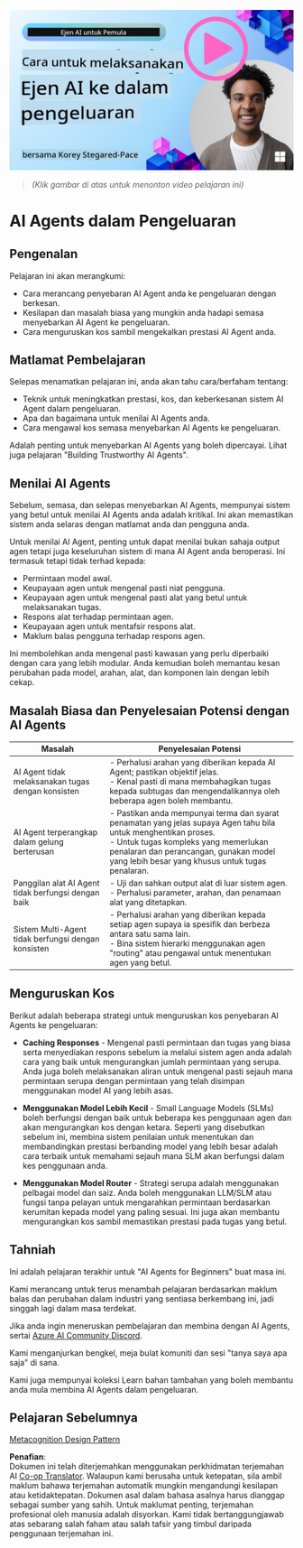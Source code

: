 <!--
CO_OP_TRANSLATOR_METADATA:
{
  "original_hash": "1ad5de6a6388d02c145a92dd04358bab",
  "translation_date": "2025-07-12T13:40:47+00:00",
  "source_file": "10-ai-agents-production/README.md",
  "language_code": "ms"
}
-->
[![AI Agents In Production](../../../translated_images/lesson-10-thumbnail.2b79a30773db093e0b4fb47aaa618069e0afb4745fad4836526cf51df87f9ac9.ms.png)](https://youtu.be/l4TP6IyJxmQ?si=IvCW3cbw0NJ2mUMV)

> _(Klik gambar di atas untuk menonton video pelajaran ini)_
# AI Agents dalam Pengeluaran

## Pengenalan

Pelajaran ini akan merangkumi:

- Cara merancang penyebaran AI Agent anda ke pengeluaran dengan berkesan.
- Kesilapan dan masalah biasa yang mungkin anda hadapi semasa menyebarkan AI Agent ke pengeluaran.
- Cara menguruskan kos sambil mengekalkan prestasi AI Agent anda.

## Matlamat Pembelajaran

Selepas menamatkan pelajaran ini, anda akan tahu cara/berfaham tentang:

- Teknik untuk meningkatkan prestasi, kos, dan keberkesanan sistem AI Agent dalam pengeluaran.
- Apa dan bagaimana untuk menilai AI Agents anda.
- Cara mengawal kos semasa menyebarkan AI Agents ke pengeluaran.

Adalah penting untuk menyebarkan AI Agents yang boleh dipercayai. Lihat juga pelajaran "Building Trustworthy AI Agents".

## Menilai AI Agents

Sebelum, semasa, dan selepas menyebarkan AI Agents, mempunyai sistem yang betul untuk menilai AI Agents anda adalah kritikal. Ini akan memastikan sistem anda selaras dengan matlamat anda dan pengguna anda.

Untuk menilai AI Agent, penting untuk dapat menilai bukan sahaja output agen tetapi juga keseluruhan sistem di mana AI Agent anda beroperasi. Ini termasuk tetapi tidak terhad kepada:

- Permintaan model awal.
- Keupayaan agen untuk mengenal pasti niat pengguna.
- Keupayaan agen untuk mengenal pasti alat yang betul untuk melaksanakan tugas.
- Respons alat terhadap permintaan agen.
- Keupayaan agen untuk mentafsir respons alat.
- Maklum balas pengguna terhadap respons agen.

Ini membolehkan anda mengenal pasti kawasan yang perlu diperbaiki dengan cara yang lebih modular. Anda kemudian boleh memantau kesan perubahan pada model, arahan, alat, dan komponen lain dengan lebih cekap.

## Masalah Biasa dan Penyelesaian Potensi dengan AI Agents

| **Masalah**                                    | **Penyelesaian Potensi**                                                                                                                                                                                                   |
| ---------------------------------------------- | -------------------------------------------------------------------------------------------------------------------------------------------------------------------------------------------------------------------------- |
| AI Agent tidak melaksanakan tugas dengan konsisten | - Perhalusi arahan yang diberikan kepada AI Agent; pastikan objektif jelas.<br>- Kenal pasti di mana membahagikan tugas kepada subtugas dan mengendalikannya oleh beberapa agen boleh membantu.                              |
| AI Agent terperangkap dalam gelung berterusan  | - Pastikan anda mempunyai terma dan syarat penamatan yang jelas supaya Agen tahu bila untuk menghentikan proses.<br>- Untuk tugas kompleks yang memerlukan penalaran dan perancangan, gunakan model yang lebih besar yang khusus untuk tugas penalaran. |
| Panggilan alat AI Agent tidak berfungsi dengan baik | - Uji dan sahkan output alat di luar sistem agen.<br>- Perhalusi parameter, arahan, dan penamaan alat yang ditetapkan.                                                                                                      |
| Sistem Multi-Agent tidak berfungsi dengan konsisten | - Perhalusi arahan yang diberikan kepada setiap agen supaya ia spesifik dan berbeza antara satu sama lain.<br>- Bina sistem hierarki menggunakan agen "routing" atau pengawal untuk menentukan agen yang betul.              |

## Menguruskan Kos

Berikut adalah beberapa strategi untuk menguruskan kos penyebaran AI Agents ke pengeluaran:

- **Caching Responses** - Mengenal pasti permintaan dan tugas yang biasa serta menyediakan respons sebelum ia melalui sistem agen anda adalah cara yang baik untuk mengurangkan jumlah permintaan yang serupa. Anda juga boleh melaksanakan aliran untuk mengenal pasti sejauh mana permintaan serupa dengan permintaan yang telah disimpan menggunakan model AI yang lebih asas.

- **Menggunakan Model Lebih Kecil** - Small Language Models (SLMs) boleh berfungsi dengan baik untuk beberapa kes penggunaan agen dan akan mengurangkan kos dengan ketara. Seperti yang disebutkan sebelum ini, membina sistem penilaian untuk menentukan dan membandingkan prestasi berbanding model yang lebih besar adalah cara terbaik untuk memahami sejauh mana SLM akan berfungsi dalam kes penggunaan anda.

- **Menggunakan Model Router** - Strategi serupa adalah menggunakan pelbagai model dan saiz. Anda boleh menggunakan LLM/SLM atau fungsi tanpa pelayan untuk mengarahkan permintaan berdasarkan kerumitan kepada model yang paling sesuai. Ini juga akan membantu mengurangkan kos sambil memastikan prestasi pada tugas yang betul.

## Tahniah

Ini adalah pelajaran terakhir untuk "AI Agents for Beginners" buat masa ini.

Kami merancang untuk terus menambah pelajaran berdasarkan maklum balas dan perubahan dalam industri yang sentiasa berkembang ini, jadi singgah lagi dalam masa terdekat.

Jika anda ingin meneruskan pembelajaran dan membina dengan AI Agents, sertai <a href="https://discord.gg/kzRShWzttr" target="_blank">Azure AI Community Discord</a>.

Kami menganjurkan bengkel, meja bulat komuniti dan sesi "tanya saya apa saja" di sana.

Kami juga mempunyai koleksi Learn bahan tambahan yang boleh membantu anda mula membina AI Agents dalam pengeluaran.

## Pelajaran Sebelumnya

[Metacognition Design Pattern](../09-metacognition/README.md)

**Penafian**:  
Dokumen ini telah diterjemahkan menggunakan perkhidmatan terjemahan AI [Co-op Translator](https://github.com/Azure/co-op-translator). Walaupun kami berusaha untuk ketepatan, sila ambil maklum bahawa terjemahan automatik mungkin mengandungi kesilapan atau ketidaktepatan. Dokumen asal dalam bahasa asalnya harus dianggap sebagai sumber yang sahih. Untuk maklumat penting, terjemahan profesional oleh manusia adalah disyorkan. Kami tidak bertanggungjawab atas sebarang salah faham atau salah tafsir yang timbul daripada penggunaan terjemahan ini.